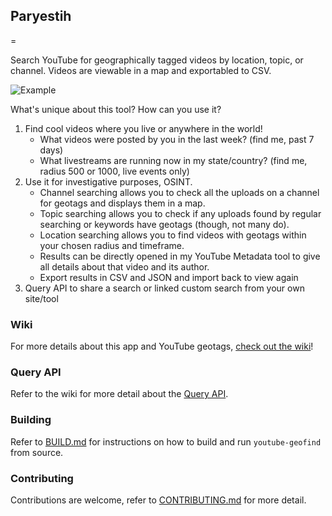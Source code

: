 ## Paryestih
=

Search YouTube for geographically tagged videos by location, topic, or channel. 
Videos are viewable in a map and exportabled to CSV.

![Example](https://i.imgur.com/VCuvjU8.png)

What's unique about this tool? How can you use it?

1. Find cool videos where you live or anywhere in the world!
    - What videos were posted by you in the last week? (find me, past 7 days)
    - What livestreams are running now in my state/country? (find me, radius 500 or 1000, live events only)
2. Use it for investigative purposes, OSINT.
    - Channel searching allows you to check all the uploads on a channel for geotags and displays them in a map.
    - Topic searching allows you to check if any uploads found by regular searching or keywords have geotags (though,
      not many do).
    - Location searching allows you to find videos with geotags within your chosen radius and timeframe.
    - Results can be directly opened in my YouTube Metadata tool to give all details about that video and its
      author.
    - Export results in CSV and JSON and import back to view again
3. Query API to share a search or linked custom search from your own site/tool

### Wiki

For more details about this app and YouTube geotags, [check out the wiki]()!

### Query API

Refer to the wiki for more detail about the [Query API]().

### Building

Refer to [BUILD.md]() 
for instructions on how to build and run `youtube-geofind` from source.

### Contributing

Contributions are welcome, refer to [CONTRIBUTING.md]() 
for more detail.
